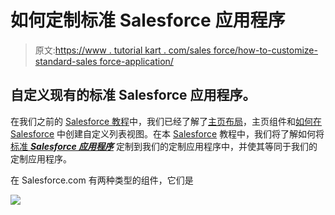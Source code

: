 # 如何定制标准 Salesforce 应用程序

> 原文:[https://www . tutorial kart . com/sales force/how-to-customize-standard-sales force-application/](https://www.tutorialkart.com/salesforce/how-to-customize-standard-salesforce-application/)

## 自定义现有的标准 Salesforce 应用程序。

在我们之前的 [Salesforce 教程](https://www.tutorialkart.com/salesforce-tutorials/)中，我们已经了解了[主页布局](https://www.tutorialkart.com/salesforce/home-page-layout-in-salesforce/)，主页组件和[如何在 Salesforce](https://www.tutorialkart.com/salesforce/creating-custom-list-views-in-salesforce/) 中创建自定义列表视图。在本 [Salesforce](https://www.tutorialkart.com/salesforce/what-is-salesforce/) 教程中，我们将了解如何将[标准 ***Salesforce 应用程序***](https://www.tutorialkart.com/salesforce/navigating-salesforce-com-application/) 定制到我们的定制应用程序中，并使其等同于我们的定制应用程序。

在 Salesforce.com 有两种类型的组件，它们是

[![](../Images/925da31b32d6bc3827932f6c8afb11bb.png)](https://www.tutorialkart.com/)